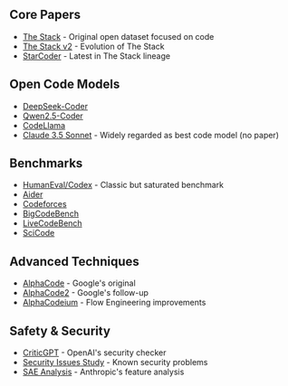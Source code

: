 ## Core Papers
- [The Stack](https://arxiv.org/abs/2211.15533) - Original open dataset focused on code
- [The Stack v2](https://huggingface.co/datasets/bigcode/the-stack-v2) - Evolution of The Stack
- [StarCoder](https://arxiv.org/abs/2402.19173) - Latest in The Stack lineage

## Open Code Models
- [DeepSeek-Coder](https://arxiv.org/abs/2401.14196)
- [Qwen2.5-Coder](https://arxiv.org/abs/2409.12186)
- [CodeLlama](https://ai.meta.com/research/publications/code-llama-open-foundation-models-for-code/)
- [Claude 3.5 Sonnet](https://www.latent.space/p/claude-sonnet) - Widely regarded as best code model (no paper)

## Benchmarks
- [HumanEval/Codex](https://arxiv.org/abs/2107.03374) - Classic but saturated benchmark
- [Aider](https://aider.chat/docs/leaderboards/)
- [Codeforces](https://arxiv.org/abs/2312.02143)
- [BigCodeBench](https://huggingface.co/spaces/bigcode/bigcodebench-leaderboard)
- [LiveCodeBench](https://livecodebench.github.io/)
- [SciCode](https://buttondown.com/ainews/archive/ainews-to-be-named-5745/)

## Advanced Techniques
- [AlphaCode](https://news.ycombinator.com/item?id=34020025) - Google's original
- [AlphaCode2](https://x.com/RemiLeblond/status/1732419456272318614) - Google's follow-up
- [AlphaCodeium](https://arxiv.org/abs/2401.08500) - Flow Engineering improvements

## Safety & Security
- [CriticGPT](https://criticgpt.org/criticgpt-openai/) - OpenAI's security checker
- [Security Issues Study](https://arxiv.org/abs/2412.15004v1) - Known security problems
- [SAE Analysis](https://transformer-circuits.pub/2024/scaling-monosemanticity/index.html#safety-relevant-code) - Anthropic's feature analysis